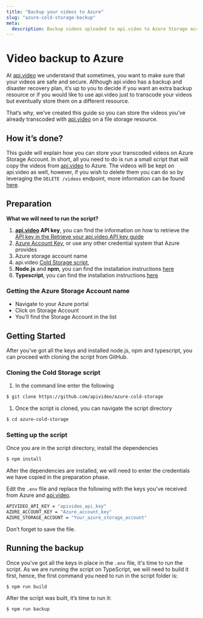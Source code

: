 ```yaml
---
title: "Backup your videos to Azure"
slug: "azure-cold-storage-backup"
meta:
  description: Backup videos uploaded to api.video to Azure Storage account with a simple script. 
---
```

# Video backup to Azure

At [api.video](http://api.video) we understand that sometimes, you want to make sure that your videos are safe and secure. Although api.video has a backup and disaster recovery plan, it’s up to you to decide if you want an extra backup resource or if you would like to use api.video just to transcode your videos but eventually store them on a different resource.

That’s why, we’ve created this guide so you can store the videos you’ve already transcoded with [api.video](http://api.video) on a file storage resource.

## How it’s done?

This guide will explain how you can store your transcoded videos on Azure Storage Account. In short, all you need to do is run a small script that will copy the videos from [api.video](http://api.video) to Azure. The videos will be kept on api.video as well, however, if you wish to delete them you can do so by leveraging the `DELETE /videos` endpoint, more information can be found [here](https://docs.api.video/vod/delete-a-video).  

## Preparation

**What we will need to run the script?**

1. **[api.video](http://api.video) API key**, you can find the information on how to retrieve the <a href="https://docs.api.video/reference/authentication-guide#retrieve-your-apivideo-api-key" target="_blank">API key in the Retrieve your api.video API key guide</a>
2. <a href="https://learn.microsoft.com/en-us/azure/storage/common/storage-account-keys-manage?tabs=azure-portal" target="_blank">Azure Account Key</a>, or use any other credential system that Azure provides
3. Azure storage account name
4. api.video <a href="https://github.com/apivideo/azure-cold-storage" target="_blank">Cold Storage script</a>,
5. **Node.js** and **npm**, you can find the installation instructions <a href="https://docs.npmjs.com/downloading-and-installing-node-js-and-npm" target="_blank">here</a>
6. **Typescript**, you can find the installation instructions <a href="https://www.npmjs.com/package/typescript" target="_blank">here</a>

### Getting the Azure Storage Account name

- Navigate to your Azure portal
- Click on Storage Account    
- You’ll find the Storage Account in the list

## Getting Started

After you’ve got all the keys and installed node.js, npm and typescript, you can proceed with cloning the script from GitHub.

### Cloning the Cold Storage script

1. In the command line enter the following

```bash
$ git clone https://github.com/apivideo/azure-cold-storage
```

1. Once the script is cloned, you can navigate the script directory

```bash
$ cd azure-cold-storage
```

### Setting up the script

Once you are in the script directory, install the dependencies

```bash
$ npm install
```

After the dependencies are installed, we will need to enter the credentials we have copied in the preparation phase.

Edit the `.env` file and replace the following with the keys you've received from Azure and [api.video](http://api.video/). 

```bash
APIVIDEO_API_KEY = "apivideo_api_key"
AZURE_ACCOUNT_KEY = "Azure_account_key"
AZURE_STORAGE_ACCOUNT = "Your_azure_storage_account"
```

Don’t forget to save the file. 

## Running the backup

Once you've got all the keys in place in the `.env` file, it's time to run the script. As we are running the script on TypeScript, we will need to build it first, hence, the first command you need to run in the script folder is:

```bash
$ npm run build
```

After the script was built, it’s time to run it:

```bash
$ npm run backup
```